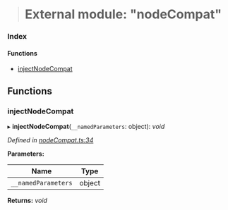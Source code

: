 > # External module: "nodeCompat"

### Index

#### Functions

* [injectNodeCompat](_nodecompat_.md#injectnodecompat)

## Functions

###  injectNodeCompat

▸ **injectNodeCompat**(`__namedParameters`: object): *void*

*Defined in [nodeCompat.ts:34](https://github.com/polkadot-js/api/blob/edea20d/packages/api/src/nodeCompat.ts#L34)*

**Parameters:**

Name | Type |
------ | ------ |
`__namedParameters` | object |

**Returns:** *void*